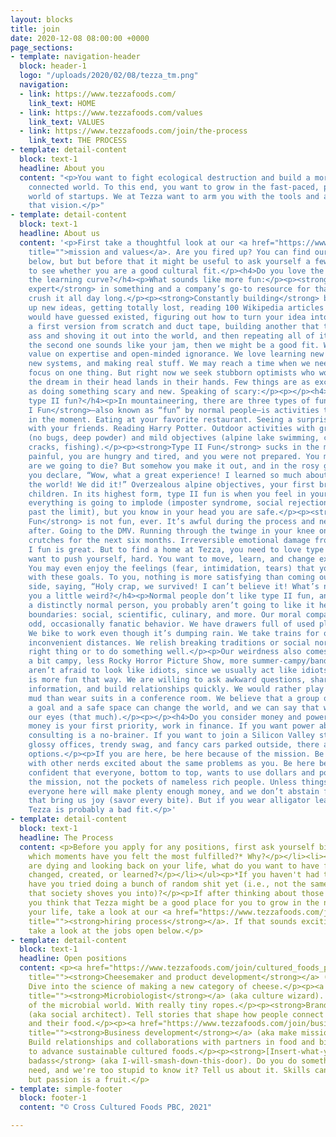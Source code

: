 ```yaml
---
layout: blocks
title: join
date: 2020-12-08 08:00:00 +0000
page_sections:
- template: navigation-header
  block: header-1
  logo: "/uploads/2020/02/08/tezza_tm.png"
  navigation:
  - link: https://www.tezzafoods.com/
    link_text: HOME
  - link: https://www.tezzafoods.com/values
    link_text: VALUES
  - link: https://www.tezzafoods.com/join/the-process
    link_text: THE PROCESS
- template: detail-content
  block: text-1
  headline: About you
  content: "<p>You want to fight ecological destruction and build a more thoughtful,
    connected world. To this end, you want to grow in the fast-paced, passion-driven
    world of startups. We at Tezza want to arm you with the tools and agency to create
    that vision.</p>"
- template: detail-content
  block: text-1
  headline: About us
  content: '<p>First take a thoughtful look at our <a href="https://www.tezzafoods.com/values"
    title="">mission and values</a>. Are you fired up? You can find our open positions
    below, but but before that it might be useful to ask yourself a few questions
    to see whether you are a good cultural fit.</p><h4>Do you love the steep end of
    the learning curve?</h4><p>What sounds like more fun:</p><p><strong>Being the
    expert</strong> in something and a company’s go-to resource for that thing. You
    crush it all day long.</p><p><strong>Constantly building</strong> by scheming
    up new ideas, getting totally lost, reading 100 Wikipedia articles that you never
    would have guessed existed, figuring out how to turn your idea into reality, making
    a first version from scratch and duct tape, building another that totally kicks
    ass and shoving it out into the world, and then repeating all of it.</p><p>If
    the second one sounds like your jam, then we might be a good fit. We put equal
    value on expertise and open-minded ignorance. We love learning new topics, building
    new systems, and making real stuff. We may reach a time when we need experts to
    focus on one thing. But right now we seek stubborn optimists who won’t stop until
    the dream in their head lands in their hands. Few things are as exciting to us
    as doing something scary and new. Speaking of scary:</p><p></p><h4>Do you love
    type II fun?</h4><p>In mountaineering, there are three types of fun:</p><p><strong>Type
    I Fun</strong>—also known as “fun” by normal people—is activities that are fun
    in the moment. Eating at your favorite restaurant. Seeing a surprise hit movie
    with your friends. Reading Harry Potter. Outdoor activities with great conditions
    (no bugs, deep powder) and mild objectives (alpine lake swimming, climbing hand
    cracks, fishing).</p><p><strong>Type II Fun</strong> sucks in the moment. It is
    painful, you are hungry and tired, and you were not prepared. You might die. Shit,
    are we going to die? But somehow you make it out, and in the rosy glow of hindsight
    you declare, “Wow, what a great experience! I learned so much about myself and
    the world! We did it!” Overzealous alpine objectives, your first breakup, having
    children. In its highest form, type II fun is when you feel in your heart like
    everything is going to implode (imposter syndrome, social rejection, pushing yourself
    past the limit), but you know in your head you are safe.</p><p><strong>Type III
    Fun</strong> is not fun, ever. It’s awful during the process and never redeeming
    after. Going to the DMV. Running through the twinge in your knee only to be in
    crutches for the next six months. Irreversible emotional damage from trauma. Avoid.</p><p>Type
    I fun is great. But to find a home at Tezza, you need to love type II fun. You
    want to push yourself, hard. You want to move, learn, and change extremely fast.
    You may even enjoy the feelings (fear, intimidation, tears) that you associate
    with these goals. To you, nothing is more satisfying than coming out the other
    side, saying, “Holy crap, we survived! I can’t believe it! What’s next?”</p><p></p><h4>Are
    you a little weird?</h4><p>Normal people don’t like type II fun, and if you are
    a distinctly normal person, you probably aren’t going to like it here. We push
    boundaries: social, scientific, culinary, and more. Our moral compasses can create
    odd, occasionally fanatic behavior. We have drawers full of used plastic bags.
    We bike to work even though it’s dumping rain. We take trains for outrageously
    inconvenient distances. We relish breaking traditions or social norms to do the
    right thing or to do something well.</p><p>Our weirdness also comes across as
    a bit campy, less Rocky Horror Picture Show, more summer-campy/band-campy. We
    aren’t afraid to look like idiots, since we usually act like idiots because life
    is more fun that way. We are willing to ask awkward questions, share too much
    information, and build relationships quickly. We would rather play tag in the
    mud than wear suits in a conference room. We believe that a group of people with
    a goal and a safe space can change the world, and we can say that without rolling
    our eyes (that much).</p><p></p><h4>Do you consider money and power by-products?</h4><p>If
    money is your first priority, work in finance. If you want power above all, management
    consulting is a no-brainer. If you want to join a Silicon Valley startup with
    glossy offices, trendy swag, and fancy cars parked outside, there are many great
    options.</p><p>If you are here, be here because of the mission. Be here to work
    with other nerds excited about the same problems as you. Be here because you feel
    confident that everyone, bottom to top, wants to use dollars and power to fulfill
    the mission, not the pockets of nameless rich people. Unless things go to crap,
    everyone here will make plenty enough money, and we don’t abstain from things
    that bring us joy (savor every bite). But if you wear alligator leather shoes,
    Tezza is probably a bad fit.</p>'
- template: detail-content
  block: text-1
  headline: The Process
  content: <p>Before you apply for any positions, first ask yourself big questions:</p><ul><li><p>In
    which moments have you felt the most fulfilled?* Why?</p></li><li><p>When you
    are dying and looking back on your life, what do you want to have felt, done,
    changed, created, or learned?</p></li></ul><p>*If you haven't had those moments,
    have you tried doing a bunch of random shit yet (i.e., not the same-same path
    that society shoves you into)?</p><p>If after thinking about those questions,
    you think that Tezza might be a good place for you to grow in the next stage of
    your life, take a look at our <a href="https://www.tezzafoods.com/join/the-process"
    title=""><strong>hiring process</strong></a>. If that sounds exciting to you,
    take a look at the jobs open below.</p>
- template: detail-content
  block: text-1
  headline: Open positions
  content: <p><a href="https://www.tezzafoods.com/join/cultured_foods_product_development"
    title=""><strong>Cheesemaker and product development</strong></a> (aka cave master).
    Dive into the science of making a new category of cheese.</p><p><a href="https://www.tezzafoods.com/join/microbiologist"
    title=""><strong>Microbiologist</strong></a> (aka culture wizard). Lasso the diversity
    of the microbial world. With really tiny ropes.</p><p><strong>Brand storyteller</strong>
    (aka social architect). Tell stories that shape how people connect to each other
    and their food.</p><p><a href="https://www.tezzafoods.com/join/business_development"
    title=""><strong>Business development</strong></a> (aka make mission, then money).
    Build relationships and collaborations with partners in food and biotechnology
    to advance sustainable cultured foods.</p><p><strong>[Insert-what-you-do-here]
    badass</strong> (aka I-will-smash-down-this-door). Do you do something that we
    need, and we're too stupid to know it? Tell us about it. Skills can be taught,
    but passion is a fruit.</p>
- template: simple-footer
  block: footer-1
  content: "© Cross Cultured Foods PBC, 2021"

---
```


